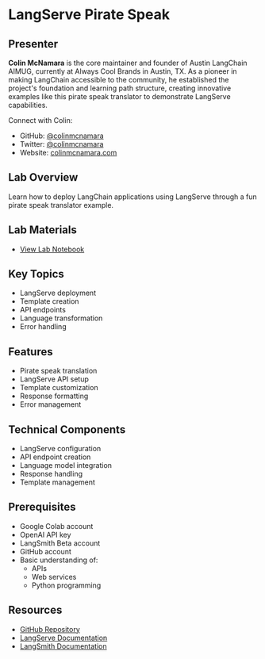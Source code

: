 # LangServe Pirate Speak

## Presenter
**Colin McNamara** is the core maintainer and founder of Austin LangChain AIMUG, currently at Always Cool Brands in Austin, TX. As a pioneer in making LangChain accessible to the community, he established the project's foundation and learning path structure, creating innovative examples like this pirate speak translator to demonstrate LangServe capabilities.

Connect with Colin:
- GitHub: [@colinmcnamara](https://github.com/colinmcnamara)
- Twitter: [@colinmcnamara](https://twitter.com/colinmcnamara)
- Website: [colinmcnamara.com](https://colinmcnamara.com)

## Lab Overview
Learn how to deploy LangChain applications using LangServe through a fun pirate speak translator example.

## Lab Materials
- [View Lab Notebook](https://github.com/aimug-org/austin_langchain/blob/main/labs/LangChain_102/LC_102-LangServe-pirate-speak.ipynb)

## Key Topics
- LangServe deployment
- Template creation
- API endpoints
- Language transformation
- Error handling

## Features
- Pirate speak translation
- LangServe API setup
- Template customization
- Response formatting
- Error management

## Technical Components
- LangServe configuration
- API endpoint creation
- Language model integration
- Response handling
- Template management

## Prerequisites
- Google Colab account
- OpenAI API key
- LangSmith Beta account
- GitHub account
- Basic understanding of:
  - APIs
  - Web services
  - Python programming

## Resources
- [GitHub Repository](https://github.com/aimug-org/austin_langchain)
- [LangServe Documentation](https://python.langchain.com/docs/langserve)
- [LangSmith Documentation](https://www.langchain.com/langsmith)
